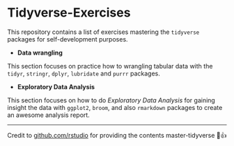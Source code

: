 # Tidyverse-Exercises

This repository contains a list of exercises mastering the `tidyverse` packages for self-development purposes.

* **Data wrangling**

This section focuses on practice how to wrangling tabular data with the `tidyr`, `stringr`, `dplyr`, `lubridate` and `purrr` packages. 

* **Exploratory Data Analysis**

This section focuses on how to do *Exploratory Data Analysis* for gaining insight the data with `ggplot2`, `broom`, and also `rmarkdown` packages to create an awesome analysis report.

----

Credit to [github.com/rstudio](https://github.com/rstudio/master-the-tidyverse) for providing the contents master-tidyverse :star2::+1:
